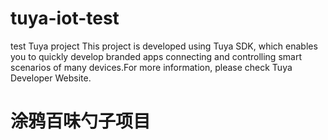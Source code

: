 # tuya-iot-test
test Tuya project 
This project is developed using Tuya SDK, which enables you to quickly develop branded apps connecting and controlling smart scenarios of many devices.For more information, please check Tuya Developer Website.
# 涂鸦百味勺子项目
